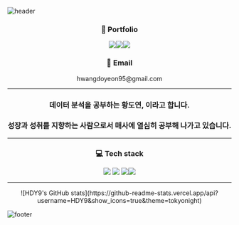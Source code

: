 ![header](https://capsule-render.vercel.app/api?type=waving&color=gradient&height=300&section=header&text=Have%20a%20good%20time&desc=DoYeon's%20GitHub%20Profile&fontSize=65&descSize=20&descAlign=65&descAlignY=63)
  
  
<div align = "center"> <h3>📓 Portfolio</h3> </div>
<div align = "center"><img src="https://img.shields.io/badge/Follow&Fork-181717?style=flat&logo=GitHub&logoColor=white"/><img src="https://img.shields.io/badge/Notion-000000?style=flat&logo=Notion&logoColor=white"/><img src="https://img.shields.io/badge/Google Drive-4285F4?style=flat&logo=Google Drive&logoColor=black"/></div>
              
              
  
  
  
<div align = "center"> <h3>📧 Email</h3> </div>
<div align = "center">hwangdoyeon95@gmail.com</div>
  
  
---

<div align = "center"><h3>데이터 분석을 공부하는 황도연, 이라고 합니다.</h3></div>
<div align = "center"> <h3>성장과 성취를 지향하는 사람으로서 매사에 열심히 공부해 나가고 있습니다.</h3></div>

---
  
  
<div align = "center"><h3>💻 Tech stack</h3></div>
<div align = "center"> <img src="https://img.shields.io/badge/Python-3776AB?style=flat&logo=Python&logoColor=white"/> <img src="https://img.shields.io/badge/Pandas-150458?style=flat&logo=pandas&logoColor=white"/> <img src="https://img.shields.io/badge/MySQL-4479A1?style=flat&logo=MySQL&logoColor=white"/><img src="https://img.shields.io/badge/Excel-217346?style=flat&logo=Microsoft Excel&logoColor=white"/></div>
     
***

     
<div align="center"> ![HDY9's GitHub stats](https://github-readme-stats.vercel.app/api?username=HDY9&show_icons=true&theme=tokyonight) </div>
  

![footer](https://capsule-render.vercel.app/api?type=waving&color=gradient&section=footer)
